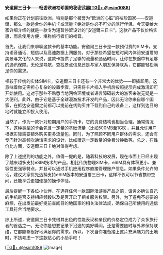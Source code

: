 **安道爾三日卡——畅游欧洲袖珍国的秘密武器[[TG💪+ @esim1088](https://t.me/s/esim1088)]**

如果你正在计划前往欧洲，特别是那个被誉为“欧洲的心脏”的袖珍国家——安道爾，那么一款适合你的手机卡或流量卡绝对是你必不可少的旅行伴侣。今天要给大家详细介绍的就是一款专为短暂停留设计的“安道爾三日卡”。这款产品不仅价格实惠，而且使用方便，堪称旅行者们的福音。

首先，让我们来聊聊这款卡的基本功能。安道爾三日卡是一款预付费的SIM卡，支持语音通话、短信以及高速数据上网服务。对于那些希望在短时间内体验安道爾的美景与文化的人来说，这款卡提供了足够的流量和通话时间，让你在旅途中有足够的通讯保障。无论是导航、查找景点信息还是与家人朋友保持联系，它都能轻松满足你的需求。

相较于传统的实体SIM卡，安道爾三日卡还有一个非常大的优势——即插即用。这意味着你无需担心复杂的设置步骤，只需将卡片插入手机后按照提示完成激活即可开始使用。这对于那些不熟悉当地网络环境或者语言障碍较大的游客来说无疑是一大便利。此外，由于它是基于全球漫游技术开发的产品，因此无论你来自哪个国家，在抵达安道爾之前都可以提前在线购买并下载到自己的设备上，这样到达目的地时就能立即投入使用。

当然了，作为一款针对短期用户的手机卡，它的资费结构也相当合理。通常情况下，这种类型的卡会包含一定量的基础流量（比如500MB至1GB），并且允许用户根据实际需要额外购买更多流量包。同时，为了照顾不同用户群体的需求，还会有专门针对高频次通话需求的设计，比如赠送一定数量的免费分钟数等。总之，在性价比方面，安道爾三日卡绝对值得考虑。

除了上述提到的功能之外，值得一提的是，随着科技的发展，现在市面上已经出现了越来越多支持eSIM技术的产品。相比传统物理SIM卡，eSIM具有体积更小、兼容性更强等特点，并且可以通过手机应用程序直接管理账户信息。如果条件允许的话，建议大家优先选择支持eSIM版本的安道爾三日卡，这样不仅可以节省携带空间，还能享受更加便捷的操作体验。

最后提醒一下各位小伙伴，在选择任何一款国际漫游类产品之前，请务必确认自己的手机是否支持相应频段以及是否开启了相关服务权限。另外，为了避免不必要的麻烦，在出发前最好提前查阅目的地国家的相关法律法规，确保自己所使用的通信工具符合当地要求。

综上所述，安道爾三日卡凭借其出色的性能表现和亲民的价格定位成为了众多旅行者的首选之一。无论你是想要记录下沿途的美好瞬间，还是需要随时与外界保持联络，它都能够很好地满足你的需求。所以，下次当你准备踏上这片充满魅力的土地时，不妨考虑一下这款贴心的小助手吧！

[[TG💪+ @esim1088](https://t.me/s/esim1088) ![Image](https://i.postimg.cc/4NQfJmqS/Snipaste-2025-05-13-00-14-12.png)]